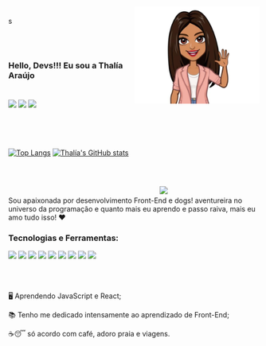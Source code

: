 s<img align="right" width="250px" style="margin-top:-20px" src="https://github.com/Thaliaraujo/thaliaraujo/blob/main/avatar3.jpeg">

</br>
</br>

<div dsplay="inline-block">
 
### Hello, Devs!!! Eu sou a Thalía Araújo 
 
 #

<a href="https://www.linkedin.com/in/thalía-araújo/" target="_blank"><img src="https://img.shields.io/badge/-LinkedIn-%230077B5?style=for-the-badge&logo=linkedin&logoColor=white" target="_blank"></a>
 <a href="https://instagram.com/liia_araujo" target="_blank"><img src="https://img.shields.io/badge/-Instagram-%23E4405F?style=for-the-badge&logo=instagram&logoColor=white" target="_blank"></a>
 <a href = "mailto:thalia.araujo321@gmail.com"><img src="https://img.shields.io/badge/-Gmail-%23333?style=for-the-badge&logo=gmail&logoColor=white" target="_blank"></a>  
 
<br>
<br>
<br>

[![Top Langs](https://github-readme-stats.vercel.app/api/top-langs/?username=thaliaraujo&theme=dracula&layout=compact)](https://github.com/thaliaraujo/github-readme-stats)
[![Thalía's GitHub stats](https://github-readme-stats.vercel.app/api?username=thaliaraujo&showicons=true&theme=dracula)](https://github.com/thaliaraujo/github-readme-stats)


<br>
<br>
<br>

<p>
<img align="right" width="200px" style="margin-top:-20px" src="https://media4.giphy.com/media/KJWgJrUbqPsB2gvSIt/giphy.gif?cid=ecf05e47269cilj31m2xaij8gmxh44awkylqpf09f3rz1tf5&ep=v1_stickers_search&rid=giphy.gif&ct=s">
</p>

 
<div dsplay="inline-block">
 
 Sou apaixonada por desenvolvimento Front-End e dogs! aventureira no universo da programação e quanto mais eu aprendo e passo raiva, mais eu amo tudo isso! ❤

###  Tecnologias e Ferramentas:

<img width="3%" src="https://cdn.jsdelivr.net/gh/devicons/devicon/icons/html5/html5-original.svg" /> <img width="3%" src="https://cdn.jsdelivr.net/gh/devicons/devicon/icons/css3/css3-original.svg" /> <img width="3%" src="https://cdn.jsdelivr.net/gh/devicons/devicon/icons/javascript/javascript-original.svg" /> <img width="3%" src="https://cdn.jsdelivr.net/gh/devicons/devicon/icons/git/git-original.svg"/> <img width="3%" src="https://cdn.jsdelivr.net/gh/devicons/devicon/icons/github/github-original.svg"/> <img width="3%" src="https://cdn.jsdelivr.net/gh/devicons/devicon/icons/react/react-original.svg" /> <img width="3%" src="https://cdn.jsdelivr.net/gh/devicons/devicon/icons/nodejs/nodejs-original.svg" /> <img width="3%" src="https://cdn.jsdelivr.net/gh/devicons/devicon/icons/figma/figma-original.svg" /> <img width="3%" src="https://cdn.jsdelivr.net/gh/devicons/devicon/icons/wordpress/wordpress-plain.svg" />
          
</br>
</br>
<div display="inline-block">
 <p align="left">🖥️ Aprendendo JavaScript e React;</p>
 <p align="left">📚 Tenho me dedicado intensamente ao aprendizado de Front-End;</p>
 <p align="left">☕😴 só acordo com café, adoro praia e viagens.</p>
</div>
